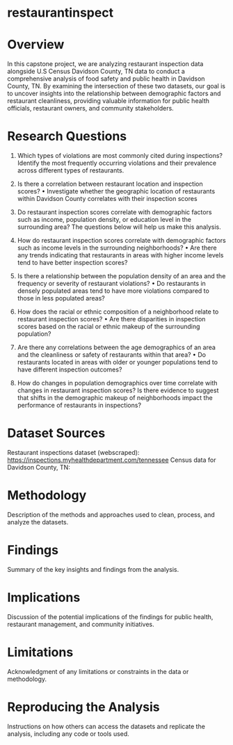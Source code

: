 # restaurantinspect
# Overview
In this capstone project, we are analyzing restaurant inspection data alongside U.S Census Davidson County, TN data to conduct a comprehensive analysis of food safety and public health in Davidson County, TN. By examining the intersection of these two datasets, our goal is to uncover insights into the relationship between demographic factors and restaurant cleanliness, providing valuable information for public health officials, restaurant owners, and community stakeholders.


# Research Questions
1. Which types of violations are most commonly cited during inspections?
  Identify the most frequently occurring violations and their prevalence across different types of restaurants.

2. Is there a correlation between restaurant location and inspection scores?
	  • Investigate whether the geographic location of restaurants within Davidson County correlates with their inspection scores

3. Do restaurant inspection scores correlate with demographic factors such as income, population density, or education level in the surrounding area?                 The questions below will help us make this analysis. 

4. How do restaurant inspection scores correlate with demographic factors such as income levels in the surrounding neighborhoods?
	• Are there any trends indicating that restaurants in areas with higher income levels tend to have better inspection scores?


5. Is there a relationship between the population density of an area and the frequency or severity of restaurant violations?
	• Do restaurants in densely populated areas tend to have more violations compared to those in less populated areas?


6. How does the racial or ethnic composition of a neighborhood relate to restaurant inspection scores?
	• Are there disparities in inspection scores based on the racial or ethnic makeup of the surrounding population?


7. Are there any correlations between the age demographics of an area and the cleanliness or safety of restaurants within that area?
	• Do restaurants located in areas with older or younger populations tend to have different inspection outcomes?


8. How do changes in population demographics over time correlate with changes in restaurant inspection scores?
Is there evidence to suggest that shifts in the demographic makeup of neighborhoods impact the performance of restaurants in inspections?




# Dataset Sources

Restaurant inspections dataset (webscraped):
https://inspections.myhealthdepartment.com/tennessee 
Census data for Davidson County, TN: 

# Methodology
Description of the methods and approaches used to clean, process, and analyze the datasets.

# Findings
Summary of the key insights and findings from the analysis.

# Implications
Discussion of the potential implications of the findings for public health, restaurant management, and community initiatives.

# Limitations
Acknowledgment of any limitations or constraints in the data or methodology.

# Reproducing the Analysis
Instructions on how others can access the datasets and replicate the analysis, including any code or tools used.
